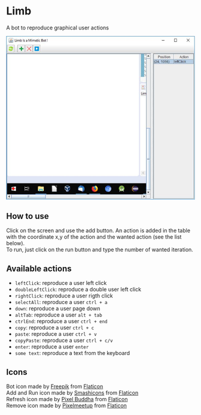# Limb
A bot to reproduce graphical user actions

![limb](screenshot/capture.jpg)

## How to use
Click on the screen and use the add button. An action is added in the table with the coordinate x,y of the action and the wanted action (see the list below).  
To run, just click on the run button and type the number of wanted iteration.

## Available actions

* `leftClick`: reproduce a user left click
* `doubleLeftClick`: reproduce a double user left click
* `rightClick`: reproduce a user rigth click
* `selectAll`: reproduce a user `ctrl + a`
* `down`: reproduce a user page down
* `altTab`: reproduce a user `alt + tab`
* `ctrlEnd`: reproduce a user `ctrl + end`
* `copy`: reproduce a user `ctrl + c`
* `paste`: reproduce a user `ctrl + v`
* `copyPaste`: reproduce a user `ctrl + c/v`
* `enter`: reproduce a user `enter`
* `some text`: reproduce a text from the keyboard

## Icons

Bot icon made by [Freepik](https://www.freepik.com/) from [Flaticon](www.flaticon.com)  
Add and Run icon made by [Smashicons](https://www.flaticon.com/authors/smashicons) from [Flaticon](www.flaticon.com)  
Refresh icon made by [Pixel Buddha](https://www.flaticon.com/authors/pixel-buddha) from [Flaticon](www.flaticon.com)  
Remove icon made by [Pixelmeetup](https://www.flaticon.com/authors/pixelmeetup) from [Flaticon](www.flaticon.com)